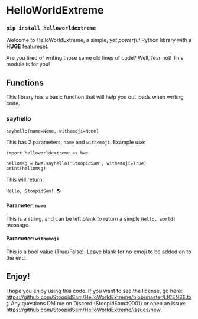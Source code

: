 # HelloWorldExtreme

### **`pip install helloworldextreme`**

Welcome to HelloWorldExtreme, a simple, *yet powerful* Python library with a **HUGE** featureset. 

Are you tired of writing those same old lines of code? Well, fear not! This module is for you!

## Functions

This library has a basic function that will help you out loads when writing code.

### sayhello
```
sayhello(name=None, withemoji=None)
```
This has 2 parameters, `name` and `withemoji`. Example use:
```
import helloworldextreme as hwe

hellomsg = hwe.sayhello('StoopidSam', withemoji=True)
print(hellomsg)
```
This will return:
```
Hello, StoopidSam! 🌎
```
#### Parameter: `name`
This is a string, and can be left blank to return a simple `Hello, world!` message.

#### Parameter: `withemoji`
This is a bool value (True/False). Leave blank for no emoji to be added on to the end.

## Enjoy!
I hope you enjoy using this code. If you want to see the license, go here: https://github.com/StoopidSam/HelloWorldExtreme/blob/master/LICENSE.txt. Any questions DM me on Discord (StoopidSam#0001) or open an issue: https://github.com/StoopidSam/HelloWorldExtreme/issues/new.